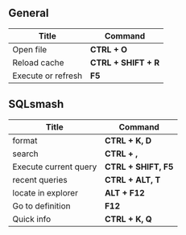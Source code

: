 ## General
 | Title              | Command              |
 | ------------------ | -------------------- |
 | Open file          | **CTRL + O**         |
 | Reload cache       | **CTRL + SHIFT + R** |
 | Execute or refresh | **F5**               |

 ## SQLsmash
 | Title                 | Command              |
 | --------------------- | -------------------- |
 | format                | **CTRL + K, D**      |
 | search                | **CTRL + ,**         |
 | Execute current query | **CTRL + SHIFT, F5** |
 | recent queries        | **CTRL + ALT, T**    |
 | locate in explorer    | **ALT + F12**        |
 | Go to definition      | **F12**              |
 | Quick info            | **CTRL + K, Q**      |